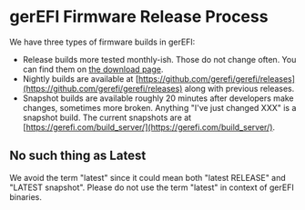 # gerEFI Firmware Release Process

We have three types of firmware builds in gerEFI:

* Release builds more tested monthly-ish. Those do not change often. You can find them on [the download page](Download).
* Nightly builds are available at [https://github.com/gerefi/gerefi/releases](https://github.com/gerefi/gerefi/releases) along with previous releases.
* Snapshot builds are available roughly 20 minutes after developers make changes, sometimes more broken. Anything "I've just changed XXX" is a snapshot build.
  The current snapshots are at [https://gerefi.com/build_server/](https://gerefi.com/build_server/).

## No such thing as Latest

We avoid the term "latest" since it could mean both "latest RELEASE" and "LATEST snapshot". Please do not use the term "latest" in context of gerEFI binaries.
